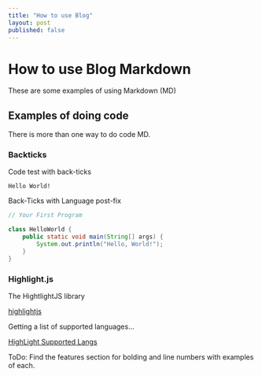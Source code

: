 ```yaml
---
title: "How to use Blog"
layout: post
published: false
---
```


# How to use Blog Markdown

These are some examples of using Markdown (MD)

## Examples of doing code

There is more than one way to do code MD.

### Backticks

Code test with back-ticks

```
Hello World!
```

Back-Ticks with Language post-fix

```java
// Your First Program

class HelloWorld {
    public static void main(String[] args) {
        System.out.println("Hello, World!"); 
    }
}
```

### Highlight.js

The HightlightJS library 

[highlightjs](https://github.com/highlightjs/highlight.js)

Getting a list of supported languages...

[HighLight Supported Langs](https://github.com/highlightjs/highlight.js/blob/main/SUPPORTED_LANGUAGES.md)

ToDo: Find the features section for bolding and line numbers with examples of each.
